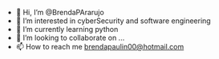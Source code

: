 - 👋 Hi, I’m @BrendaPArarujo
- 👀 I’m interested in cyberSecurity and software engineering
- 🌱 I’m currently learning python
- 💞️ I’m looking to collaborate on ...
- 📫 How to reach me brendapaulin00@hotmail.com

<!---
BrendaPArarujo/BrendaPArarujo is a ✨ special ✨ repository because its `README.md` (this file) appears on your GitHub profile.
You can click the Preview link to take a look at your changes.
--->
